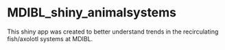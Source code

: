 # MDIBL_shiny_animalsystems

This shiny app was created to better understand trends in the recirculating fish/axolotl systems at MDIBL. 